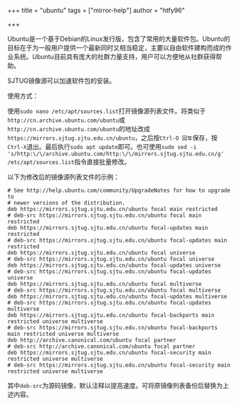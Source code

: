 +++
title = "ubuntu"
tags = ["mirror-help"]
author = "htfy96"

+++

Ubuntu是一个基于Debian的Linux发行版，包含了常用的大量软件包。Ubuntu的目标在于为一般用户提供一个最新同时又相当稳定，主要以自由软件建构而成的作业系统。Ubuntu目前具有庞大的社群力量支持，用户可以方便地从社群获得帮助。

SJTUG镜像源可以加速软件包的安装。

使用方式：

使用`sudo nano /etc/apt/sources.list`打开镜像源列表文件。将类似于`http://cn.archive.ubuntu.com/ubuntu`或`http://cn.archive.ubuntu.com/ubuntu`的地址改成`https://mirrors.sjtug.sjtu.edu.cn/ubuntu`，之后按`Ctrl-O 回车`保存，按`Ctrl-X`退出。最后执行`sudo apt update`即可。也可使用`sudo sed -i 's/http:\/\/archive.ubuntu.com/http:\/\/mirrors.sjtug.sjtu.edu.cn/g' /etc/apt/sources.list`指令直接批量修改。

以下为修改后的镜像源列表文件的示例：

```
# See http://help.ubuntu.com/community/UpgradeNotes for how to upgrade to
# newer versions of the distribution.
deb https://mirrors.sjtug.sjtu.edu.cn/ubuntu focal main restricted
# deb-src https://mirrors.sjtug.sjtu.edu.cn/ubuntu focal main restricted
deb https://mirrors.sjtug.sjtu.edu.cn/ubuntu focal-updates main restricted
# deb-src https://mirrors.sjtug.sjtu.edu.cn/ubuntu focal-updates main restricted
deb https://mirrors.sjtug.sjtu.edu.cn/ubuntu focal universe
# deb-src https://mirrors.sjtug.sjtu.edu.cn/ubuntu focal universe
deb https://mirrors.sjtug.sjtu.edu.cn/ubuntu focal-updates universe
# deb-src https://mirrors.sjtug.sjtu.edu.cn/ubuntu focal-updates universe
deb https://mirrors.sjtug.sjtu.edu.cn/ubuntu focal multiverse
# deb-src https://mirrors.sjtug.sjtu.edu.cn/ubuntu focal multiverse
deb https://mirrors.sjtug.sjtu.edu.cn/ubuntu focal-updates multiverse
# deb-src https://mirrors.sjtug.sjtu.edu.cn/ubuntu focal-updates multiverse
deb https://mirrors.sjtug.sjtu.edu.cn/ubuntu focal-backports main restricted universe multiverse
# deb-src https://mirrors.sjtug.sjtu.edu.cn/ubuntu focal-backports main restricted universe multiverse
deb http://archive.canonical.com/ubuntu focal partner
# deb-src http://archive.canonical.com/ubuntu focal partner
deb https://mirrors.sjtug.sjtu.edu.cn/ubuntu focal-security main restricted universe multiverse
# deb-src https://mirrors.sjtug.sjtu.edu.cn/ubuntu focal-security main restricted universe multiverse
```

其中`deb-src`为源码镜像，默认注释以提高速度。可将原镜像列表备份后替换为上述内容。